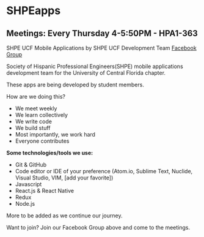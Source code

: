# SHPEapps
## Meetings: Every Thursday 4-5:50PM - HPA1-363

SHPE UCF Mobile Applications by SHPE UCF Development Team [Facebook Group](https://www.facebook.com/groups/shpeucfapps/)

Society of Hispanic Professional Engineers(SHPE) mobile applications development team for the University of Central Florida chapter.

These apps are being developed by student members.

How are we doing this?

- We meet weekly
- We learn collectively
- We write code
- We build stuff
- Most importantly, we work hard
- Everyone contributes

**Some technologies/tools we use:**
- Git & GitHub
- Code editor or IDE of your preference (Atom.io, Sublime Text, Nuclide, Visual Studio, VIM, [add your favorite])
- Javascript
- React.js & React Native
- Redux
- Node.js

More to be added as we continue our journey.

Want to join? Join our Facebook Group above and come to the meetings.
